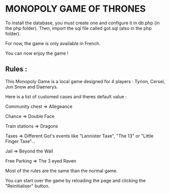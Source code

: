 MONOPOLY GAME OF THRONES
=========================

To install the database, you must create one and configure it in db.php (in the php folder).
Then, import the sql file called got.sql (also in the php folder).

For now, the game is only available in French.

You can now enjoy the game !


Rules :
--------

This Monopoly Game is a local game designed for 4 players : Tyrion, Cersei, Jon Snow and Daenerys.


Here is a list of customed cases and theres default value :

Community chest => Allegeance

Chance => Double Face

Train stations => Dragons

Taxes => Different Got's events like "Lannister Taxe", "The 13" or "Little Finger Taxe"...

Jail => Beyond the Wall

Free Parking => The 3 eyed Raven


Most of the rules are the same than the normal game. 

You can start over the game by reloading the page and clicking the "Reinitialiser" button.



